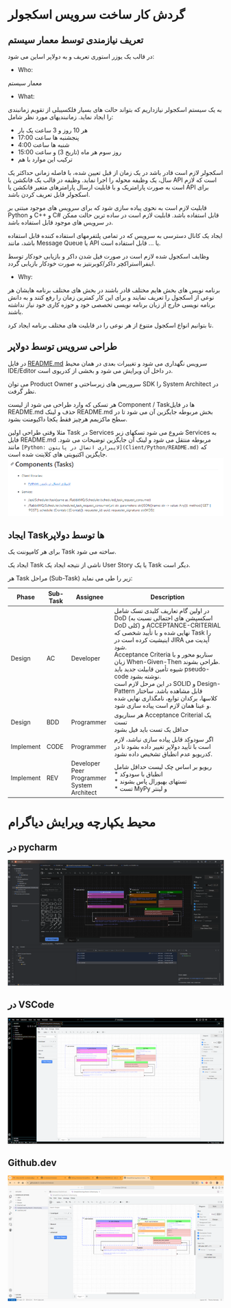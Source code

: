 # گردش کار ساخت سرویس اسکجولر

## تعریف نیازمندی توسط معمار سیستم

در قالب یک یوزر استوری تعریف و به دولاپر اساین می شود:

* Who:

معمار سیستم

* What:

به یک سیستم اسکجولر نیازداریم که بتواند حالت های بسیار فلکسیبلی از تقویم زمانبندی را ایجاد نماید. زمانبندیهای مورد نظر
شامل:

- هر 10 روز و 3 ساعت یک بار
- پنجشنبه ها ساعت 17:00
- شنبه ها ساعت 4:00
- روز سوم هر ماه (تاریخ 3) و ساعت 15:00
- ترکیب این موارد با هم

اسکجولر لازم است قادر باشد در یک زمان از قبل تعیین شده، با فاصله زمانی حداکثر یک سال، یک وظیفه محوله را اجرا نماید.
وظیفه در قالب یک فانکشن یا API است که لازم است به صورت پارامتریک و با قابلیت ارسال پارامترهای متغیر فانکشن یا API برای
اسکجولر قابل تعریف کردن باشد.

قابلیت لازم است به نحوی پیاده سازی شود که برای سرویس های موجود مبتنی بر Python و C++ و C# قابل استفاده باشد. قابلیت لازم
است در ساده ترین حالت ممکن در سرویس های موجود قابل استفاده باشد.

ایجاد یک کانال دسترسی به سرویس که در تمامی پلتفرمهای استفاده کننده قابل استفاده باشد، مانند Message Queue یا API یا ...
قابل استفاده است.

وظایف اسکجول شده لازم است در صورت فیل شدن داکر و بازیابی خودکار توسط اینفرااستراکچر داکر/کوبرنتیز به صورت خودکار بازیابی
گردد.

* Why:

برنامه نویس های بخش هایم مختلف قادر باشند در بخش های مختلف برنامه هایشان هر نوعی از اسکجول را تعریف نمایند و برای این
کار کمترین زمان را رفع کنند و به دانش برنامه نویسی خارج از زبان برنامه نویسی تخصصی خود و حوزه کاری خود نیاز نداشته
باشند.

تا بتوانیم انواع اسکجول متنوع از هر نوعی را در قابلیت های مختلف برنامه ایجاد کرد.


## طراحی سرویس توسط دولاپر

در فایل [README.md](https://github.com/b-raisdana/Schedular/blob/main/README.md) سرویس نگهداری می شود و تغییرات بعدی در همان محیط IDE/Editor در داخل آن ویرایش می شود و بخشی از کدریوی است.

می توان Product Owner سروریس های زیرساختی و SDK را  System Architect در نظر گرفت.

هر تسکی که وارد طراحی می شود از لیست Component / Taskها در فایل README.md حذف و لینک README.md بخش مربوطه جایگزین آن می شود تا در سطح ماکزیمم هرچیز فقط یکجا داکیومنت بشود.

مثلا وقتی طراحی اولین Task در Services شروع می شود تسکهای زیر Services به فایل README.md مربوطه منتقل می شود و لینک آن جایگزین توضیحات می شود. مانند ```[Python: لایبراری اتصال در پایتون](Client/Python/README.md)``` که جایگزین اکتیویتی های کلاینت شده است.
![img.png](img.png)

## ایجاد Taskها توسط دولاپر

برای هر کامپوننت یک Task ساخته می شود.

ایجاد یک Task ناشی از نتیجه ایجاد یک User Story یا یک Task دیگر است.

هر Task مراحل (Sub-Task) زیر را طی می نماید:

| Phase     | Sub-Task | Assignee                                         | Description                                                                                                                                                                                                                                                                                                                                                                                                                                                                |
|-----------|----------|--------------------------------------------------|----------------------------------------------------------------------------------------------------------------------------------------------------------------------------------------------------------------------------------------------------------------------------------------------------------------------------------------------------------------------------------------------------------------------------------------------------------------------------|
| Design    | AC       | Developer                                        | در اولین گام تعاریف کلیدی تسک شامل DoD (اسکسپشن های احتمالی نسبت به DoD کلی)  و ACCEPTANCE-CRITERIAL نهایی شده و با تأیید شخصی که Task را اینیشیت کرده است در JIRA آپدیت می شود. <br>Acceptance Criteria سناریو محور و با زبان When-Given-Then طراحی بشوند. <br>شیوه تأمین قابیلت جدید باید pseudo-code نوشته بشود. <br>در این مرحل لازم است SOLID و Design-Pattern قابل مشاهده باشد. ساختار کلاسها، برکدان توابع، نامگذاری نهایی شده و عینا همان لازم است پیاده سازی شود. |
| Design    | BDD      | Programmer                                       | هر سناریوی Acceptance Criterial یک تست <br> حداقل یک تست باید فیل بشود                                                                                                                                                                                                                                                                                                                                                                                                     |
| Implement | CODE     | Programmer                                       | اگر سودوکد قابل پیاده سازی نباشد، لازم است با تأیید دولاپر تغییر داده بشود تا در کدریویو عدم انطباق تشخیص داده نشود.                                                                                                                                                                                                                                                                                                                                                       |
| Implement | REV      | Developer<br>Peer Programmer<br>System Architect | ریویو بر اساس چک لیست حداقل شامل <br>* انطباق با سودوکد <br>* تستهای بهیورال پاس بشوند <br>* تست MyPy و لینتر                                                                                                                                                                                                                                                                                                                                                              |

[//]: # (## ایجاد تسک برای ایشیو)

[//]: # ()
[//]: # (اکسپتنس کرایتریا به فرمت Regeneration Condition و Expected Behavior وCurrent Behavior)

[//]: # ()
[//]: # (فلو و سودوکد لازم ندارد.)

# محیط یکپارچه ویرایش دیاگرام

## در pycharm

![](./pycharm.png)

## در VSCode

![](./vscode.png)

## Github.dev

![](./github.dev.png)

